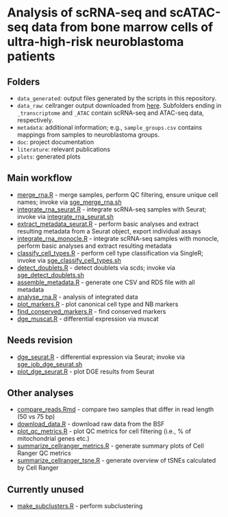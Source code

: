 # Analysis of scRNA-seq and scATAC-seq data from bone marrow cells of ultra-high-risk neuroblastoma patients

## Folders

* `data_generated`: output files generated by the scripts in this repository.
* `data_raw`: cellranger output downloaded from [here](https://biomedical-sequencing.at/projects/BSA_0407_STM_Neuroblastoma_2ba0210fb73d412397728e8a97a3e423). Subfolders ending in `_transcriptome` and `_ATAC` contain scRNA-seq and ATAC-seq data, respectively.
* `metadata`: additional information; e.g., `sample_groups.csv` contains mappings from samples to neuroblastoma groups.
* `doc`: project documentation
* `literature`: relevant publications
* `plots`: generated plots



## Main workflow

* [merge_rna.R](merge_rna.R) -
  merge samples, perform QC filtering, ensure unique cell names;
  invoke via [sge_merge_rna.sh](sge_merge_rna.sh)
* [integrate_rna_seurat.R](integrate_rna_seurat.R) -
  integrate scRNA-seq samples with Seurat; 
  invoke via [integrate_rna_seurat.sh](sge_integrate_rna_seurat.sh)
* [extract_metadata_seurat.R](extract_metadata_seurat.R) -
  perform basic analyses and extract resulting metadata from a Seurat object,
  export individual assays
* [integrate_rna_monocle.R](integrate_rna_monocle.R) -
  integrate scRNA-seq samples with monocle, perform basic analyses and extract
  resulting metadata
* [classify_cell_types.R](classify_cell_types.R) -
  perform cell type classification via SingleR;
  invoke via [sge_classify_cell_types.sh](sge_classify_cell_types.sh)
* [detect_doublets.R](detect_doublets.R) -
  detect doublets via scds;
  invoke via [sge_detect_doublets.sh](sge_job_doublet.sh)
* [assemble_metadata.R](assemble_metadata.R) -
  generate one CSV and RDS file with all metadata
* [analyse_rna.R](analyse_rna.R) -
  analysis of integrated data
* [plot_markers.R](plot_markers.R) -
  plot canonical cell type and NB markers
* [find_conserved_markers.R](find_conserved_markers.R) -
  find conserved markers
* [dge_muscat.R](dge_muscat.R) -
  differential expression via muscat
  
## Needs revision

* [dge_seurat.R](dge_seurat.R) -
  differential expression via Seurat;
  invoke via [sge_job_dge_seurat.sh](sge_job_de_seurat.sh)
* [plot_dge_seurat.R](plot_dge_seurat.R) -
  plot DGE results from Seurat



## Other analyses

* [compare_reads.Rmd](compare_reads.Rmd) -
  compare two samples that differ in read length (50 vs 75 bp)
* [download_data.R](download_data.R) -
  download raw data from the BSF
* [plot_qc_metrics.R](plot_qc_metrics.R) -
  plot QC metrics for cell filtering (i.e., % of mitochondrial genes etc.)
* [summarize_cellranger_metrics.R](summarize_cellranger_metrics.R) -
  generate summary plots of Cell Ranger QC metrics
* [summarize_cellranger_tsne.R](summarize_cellranger_tsne.R) -
  generate overview of tSNEs calculated by Cell Ranger


## Currently unused

* [make_subclusters.R](make_subclusters.R) -
  perform subclustering